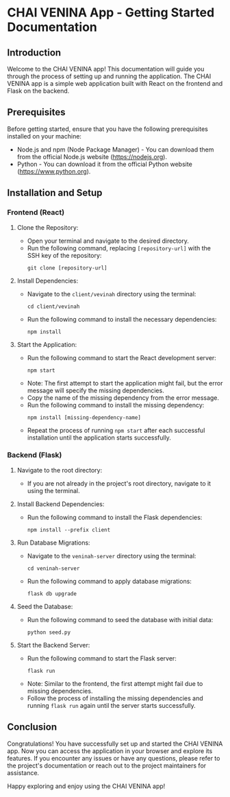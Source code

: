 # CHAI VENINA App - Getting Started Documentation

## Introduction

Welcome to the CHAI VENINA app! This documentation will guide you through the process of setting up and running the application. The CHAI VENINA app is a simple web application built with React on the frontend and Flask on the backend.

## Prerequisites

Before getting started, ensure that you have the following prerequisites installed on your machine:

- Node.js and npm (Node Package Manager) - You can download them from the official Node.js website (https://nodejs.org).
- Python - You can download it from the official Python website (https://www.python.org).

## Installation and Setup

### Frontend (React)

1. Clone the Repository: 
   - Open your terminal and navigate to the desired directory.
   - Run the following command, replacing `[repository-url]` with the SSH key of the repository:
     ```
     git clone [repository-url]
     ```

2. Install Dependencies:
   - Navigate to the `client/vevinah` directory using the terminal:
     ```
     cd client/vevinah
     ```
   - Run the following command to install the necessary dependencies:
     ```
     npm install
     ```

3. Start the Application:
   - Run the following command to start the React development server:
     ```
     npm start
     ```
   - Note: The first attempt to start the application might fail, but the error message will specify the missing dependencies.
   - Copy the name of the missing dependency from the error message.
   - Run the following command to install the missing dependency:
     ```
     npm install [missing-dependency-name]
     ```
   - Repeat the process of running `npm start` after each successful installation until the application starts successfully.

### Backend (Flask)

1. Navigate to the root directory:
   - If you are not already in the project's root directory, navigate to it using the terminal.

2. Install Backend Dependencies:
   - Run the following command to install the Flask dependencies:
     ```
     npm install --prefix client
     ```

3. Run Database Migrations:
   - Navigate to the `veninah-server` directory using the terminal:
     ```
     cd veninah-server
     ```
   - Run the following command to apply database migrations:
     ```
     flask db upgrade
     ```

4. Seed the Database:
   - Run the following command to seed the database with initial data:
     ```
     python seed.py
     ```

5. Start the Backend Server:
   - Run the following command to start the Flask server:
     ```
     flask run
     ```
   - Note: Similar to the frontend, the first attempt might fail due to missing dependencies.
   - Follow the process of installing the missing dependencies and running `flask run` again until the server starts successfully.

## Conclusion

Congratulations! You have successfully set up and started the CHAI VENINA app. Now you can access the application in your browser and explore its features. If you encounter any issues or have any questions, please refer to the project's documentation or reach out to the project maintainers for assistance.

Happy exploring and enjoy using the CHAI VENINA app!
